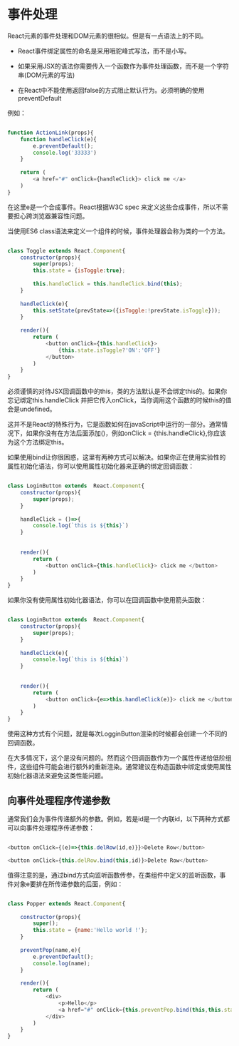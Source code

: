 # 事件处理

React元素的事件处理和DOM元素的很相似。但是有一点语法上的不同。

+ React事件绑定属性的命名是采用哦驼峰式写法，而不是小写。

+ 如果采用JSX的语法你需要传入一个函数作为事件处理函数，而不是一个字符串(DOM元素的写法)

+ 在React中不能使用返回false的方式阻止默认行为。必须明确的使用preventDefault

例如：

```javascript

function ActionLink(props){
    function handleClick(e){
        e.preventDefault();
        console.log('33333')
    }
    
    return (
        <a href="#" onClick={handleClick}> click me </a>
    )
}

```

在这里e是一个合成事件。React根据W3C spec 来定义这些合成事件，所以不需要担心跨浏览器兼容性问题。

当使用ES6 class语法来定义一个组件的时候，事件处理器会称为类的一个方法。

```javascript

class Toggle extends React.Component{
    constructor(props){
        super(props);
        this.state = {isToggle:true};
        
        this.handleClick = this.handleClick.bind(this);
    }
    
    handleClick(e){
        this.setState(prevState=>({isToggle:!prevState.isToggle}));
    }
    
    render(){
        return (
            <button onClick={this.handleClick}>
                {this.state.isToggle?'ON':'OFF'}
            </button>
        )
    }
}

```

必须谨慎的对待JSX回调函数中的this，类的方法默认是不会绑定this的。如果你忘记绑定this.handleClick 并把它传入onClick，当你调用这个函数的时候this的值会是undefined。

这并不是React的特殊行为，它是函数如何在javaScript中运行的一部分。通常情况下，如果你没有在方法后面添加()，例如onClick = {this.handleClick},你应该为这个方法绑定this。

如果使用bind让你很困惑，这里有两种方式可以解决。如果你正在使用实验性的属性初始化语法，你可以使用属性初始化器来正确的绑定回调函数：

```javascript

class LoginButton extends  React.Component{
    constructor(props){
        super(props);
    }
    
    handleClick = ()=>{
        console.log(`this is ${this}`)
    }
    
    
    render(){
        return (
            <button onClick={this.handleClick}> click me </button>
        )
    }
}

```

如果你没有使用属性初始化器语法，你可以在回调函数中使用箭头函数：


```javascript

class LoginButton extends  React.Component{
    constructor(props){
        super(props);
    }
    
    handleClick(e){
        console.log(`this is ${this}`)
    }
    
    
    render(){
        return (
            <button onClick={e=>this.handleClick(e)}> click me </button>
        )
    }
}

```

使用这种方式有个问题，就是每次LogginButton渲染的时候都会创建一个不同的回调函数。

在大多情况下，这个是没有问题的。然而这个回调函数作为一个属性传递给低阶组件，这些组件可能会进行额外的重新渲染。通常建议在构造函数中绑定或使用属性初始化器语法来避免这类性能问题。


## 向事件处理程序传递参数

通常我们会为事件传递额外的参数。例如，若是id是一个内联id，以下两种方式都可以向事件处理程序传递参数：

```javascript

<button onClick={(e)=>{this.delRow(id,e)}}>Delete Row</button>

<button onClick={this.delRow.bind(this,id)}>Delete Row</button>

```

值得注意的是，通过bind方式向监听函数传参，在类组件中定义的监听函数，事件对象e要排在所传递参数的后面，例如：

```javascript

class Popper extends React.Component{
    
    constructor(props){
        super();
        this.state = {name:'Hello world !'};
    }
    
    preventPop(name,e){
        e.preventDefault();
        console.log(name);
    }
    
    render(){
        return (
            <div>
                <p>Hello</p>
                <a href="#" onClick={this.preventPop.bind(this,this.state.name)}> click</a>
            </div>
        )
    }
}

```

